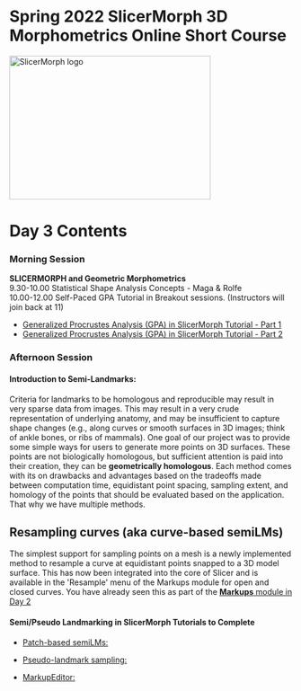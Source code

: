 # Spring 2022 SlicerMorph 3D Morphometrics Online Short Course 
<img alt="SlicerMorph logo" width="358" height="256" src="https://github.com/SlicerMorph/SlicerMorph.github.io/blob/master/SlicerMorph_Logos/SlicerMorph_Final_Logos-V2.jpg">

# Day 3 Contents

### Morning Session
**SLICERMORPH and Geometric Morphometrics** <br>
9.30-10.00 Statistical Shape Analysis Concepts - Maga & Rolfe <br>
10.00-12.00 Self-Paced GPA Tutorial in Breakout sessions. (Instructors will join back at 11) <br>
* [Generalized Procrustes Analysis (GPA) in SlicerMorph Tutorial - Part 1](https://github.com/SlicerMorph/Tutorials/tree/main/GPA_1)
* [Generalized Procrustes Analysis (GPA) in SlicerMorph Tutorial - Part 2](https://github.com/SlicerMorph/Tutorials/tree/main/GPA_2)

### Afternoon Session

#### Introduction to Semi-Landmarks:

Criteria for landmarks to be homologous and reproducible may result in very sparse data from images. This may result in a very crude representation of underlying anatomy, and may be insufficient to capture shape changes (e.g., along curves or smooth surfaces in 3D images; think of ankle bones, or ribs of mammals). One goal of our project was to provide some simple ways for users to generate more points on 3D surfaces. These points are not biologically homologous, but sufficient attention is paid into their creation, they can be **geometrically homologous**. Each method comes with its on drawbacks and advantages based on the tradeoffs made between computation time, equidistant point spacing, sampling extent, and homology of the points that should be evaluated based on the application. That why we have multiple methods. 

## Resampling curves (aka curve-based semiLMs)
The simplest support for sampling points on a mesh is a newly implemented method to resample a curve at equidistant points snapped to a 3D model surface. This has now been integrated into the core of Slicer and is available in the 'Resample' menu of the Markups module for open and closed curves. You have already seen this as part of the [**Markups** module in Day 2](https://github.com/SlicerMorph/Tutorials/tree/main/Markups_2) 

#### Semi/Pseudo Landmarking in SlicerMorph Tutorials to Complete 
* [Patch-based semiLMs:](https://github.com/SlicerMorph/Tutorials/tree/main/CreateSemiLMPatches)

* [Pseudo-landmark sampling:](https://github.com/SlicerMorph/Tutorials/tree/main/PseudoLMGenerator)

* [MarkupEditor:](https://github.com/SlicerMorph/Spr_2021/blob/main/Day_3/MarkupEditor/MarkupEditor.md)
